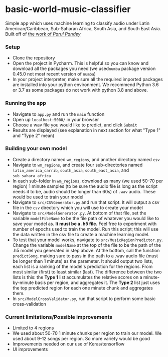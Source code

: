 # basic-world-music-classifier
Simple app which uses machine learning to classify audio under Latin American/Caribbean, Sub-Saharan Africa, South Asia, and South East Asia. Built off of [the work of _Parul Pandey_](https://towardsdatascience.com/music-genre-classification-with-python-c714d032f0d8 "Music Genre Classification with Python") 


### Setup
* Clone the repository
* Open the project in Pycharm. This is helpful so you can know and download all the packages you need (we used`numba` package version 0.45.0 not most recent version of  `numba`)
* In your project interpreter, make sure all the required imported packages are installed into your python environment. We recommend Python 3.6 or 3.7 as some packages do not work with python 3.8 and above. 

### Running the app
* Navigate to `app.py` and run the `main` function
* Open up `localhost:5000/` in your browser
* Choose a wav file you would like to predict, and click `Submit`
* Results are displayed (see explanation in next section for what "Type 1" and "Type 2" mean)

### Building your own model
* Create a directory named `wm_regions`, and another directory named `csv`
* Navigate to `wm_regions`, and create four sub-directories named
`latin_america_carrib`, `south_asia`, `south_east_asia`, and `sub_sahara_africa`
* In each sub-folder in `wm_regions`, download as many (we used 50-70 per region) 1 minute samples (to be sure the audio file is long as the script needs it to be, audio should be longer than 60s) of `.wav` audio. These would be used to train your model
* Navigate to `src/CSVGenerator.py` and run that script. It will output a csv file in the `csv` directory which you will use to create your model
* Navigate to `src/ModelGenerator.py`. At bottom of that file, set the variable `modelFileName` to be the file path of whatever you would like to save your model as. __It must be a .h5 file.__  Feel free to experiment with number of epochs used to train the model. Run this script; this will use the data written in the csv file to create a machine learning model. 
* To test that your model works, navigate to `src/MusicRegionPredictor.py`. Change the variable `modelName` at the top of the file to be the path of the .h5 model you generated in step above. 
At the bottom, call the function `predictSong`, making sure to pass in the path to a .wav audio file (must be longer than 1 minute) as the parameter. It should output two lists, each list is a ranking of the model's prediction for the regions. From most similar (first) to least similar (last).
The difference between the two lists is this: the __Type 1__ list accumulates the relative scores on a minute-by-minute basis per region, and aggregates it. The __Type 2__ list just uses the top predicted region for each one minute chunk and aggregates them. 
* In `src/ModelCrossValidator.py`, run that script to perform some basic cross-validation



### Current limitations/Possible improvements
* Limited to 4 regions
* We used about 50-70 1 minute chunks per region to train our model. We used about 9-12 songs per region. So more variety would be good
* Improvements needed on our use of Keras/tensorflow 
* UI improvements

